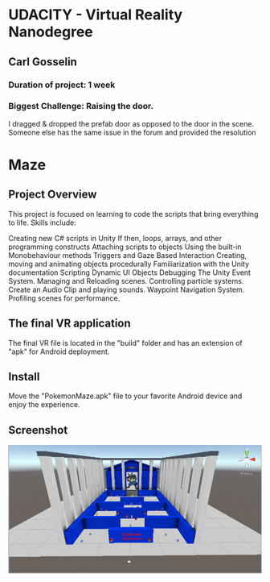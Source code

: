 # UDACITY - Virtual Reality Nanodegree
## Carl Gosselin
### Duration of project:  1 week
### Biggest Challenge:  Raising the door.  
I dragged & dropped the prefab door as opposed to the door in the scene.  
Someone else has the same issue in the forum and provided the resolution

# Maze

## Project Overview

This project is focused on learning to code the scripts that bring everything to life. Skills include:

Creating new C# scripts in Unity
If then, loops, arrays, and other programming constructs
Attaching scripts to objects
Using the built-in Monobehaviour methods
Triggers and Gaze Based Interaction
Creating, moving and animating objects procedurally
Familiarization with the Unity documentation
Scripting Dynamic UI Objects
Debugging
The Unity Event System.
Managing and Reloading scenes.
Controlling particle systems.
Create an Audio Clip and playing sounds.
Waypoint Navigation System.
Profiling scenes for performance.


## The final VR application

The final VR file is located in the "build" folder and has an extension of "apk" for Android deployment.

## Install

Move the "PokemonMaze.apk" file to your favorite Android device and enjoy the experience.

## Screenshot

<p align="center">
<img src="Screenshots/screenshot-maze.png" width="1000">
</p>


